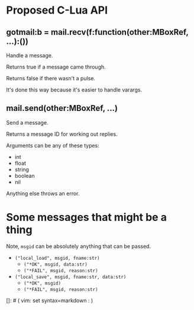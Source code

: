 # Proposed C-Lua API

## gotmail:b = mail.recv(f:function(other:MBoxRef, ...):())

Handle a message.

Returns true if a message came through.

Returns false if there wasn't a pulse.

It's done this way because it's easier to handle varargs.

## mail.send(other:MBoxRef, ...)

Send a message.

Returns a message ID for working out replies.

Arguments can be any of these types:

* int
* float
* string
* boolean
* nil

Anything else throws an error.

# Some messages that might be a thing

Note, `msgid` can be absolutely anything that can be passed.

* `("local_load", msgid, fname:str)`
  * `("*OK", msgid, data:str)`
  * `("*FAIL", msgid, reason:str)`
* `("local_save", msgid, fname:str, data:str)`
  * `("*OK", msgid)`
  * `("*FAIL", msgid, reason:str)`

[]: # ( vim: set syntax=markdown : )

